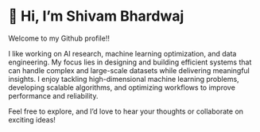 # 👋 Hi, I’m Shivam Bhardwaj 

Welcome to my Github profile!!

I like working on AI research, machine learning optimization, and data engineering. My focus lies in designing and building efficient systems that can handle complex and large-scale datasets while delivering meaningful insights. I enjoy tackling high-dimensional machine learning problems, developing scalable algorithms, and optimizing workflows to improve performance and reliability.  

Feel free to explore, and I’d love to hear your thoughts or collaborate on exciting ideas!  
